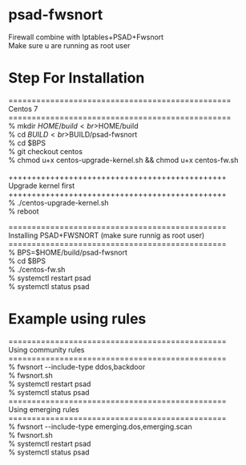 # psad-fwsnort
Firewall combine with Iptables+PSAD+Fwsnort <br>
Make sure u are running as root user <br>
# Step For Installation <br>
================================================<br>
Centos 7<br>
================================================<br>
% mkdir $HOME/build<br>
% BUILD=$HOME/build<br>
% cd $BUILD<br>
% git clone https://github.com/AndyCungkrinx/psad-fwsnort.git<br>
% BPS=$BUILD/psad-fwsnort<br>
% cd $BPS<br>
% git checkout centos<br>
% chmod u+x centos-upgrade-kernel.sh && chmod u+x centos-fw.sh<br>
<br>
+++++++++++++++++++++++++++++++++++++++++++++++<br>
Upgrade kernel first<br>
+++++++++++++++++++++++++++++++++++++++++++++++<br>
% ./centos-upgrade-kernel.sh<br>
% reboot<br>

===============================================<br>
Installing PSAD+FWSNORT (make sure runnig as root user)<br>
===============================================<br>
% BPS=$HOME/build/psad-fwsnort<br>
% cd $BPS<br>
% ./centos-fw.sh<br>
% systemctl restart psad<br>
% systemctl status psad<br>

# Example using rules
===============================================<br>
Using community rules<br>
===============================================<br>
% fwsnort --include-type ddos,backdoor<br>
% fwsnort.sh<br>
% systemctl restart psad<br>
% systemctl status psad<br>
===============================================<br>
Using emerging rules<br>
===============================================<br>
% fwsnort --include-type emerging.dos,emerging.scan<br>
% fwsnort.sh<br>
% systemctl restart psad<br>
% systemctl status psad<br>
